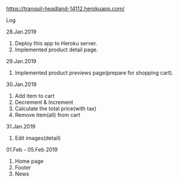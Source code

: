 https://tranquil-headland-14112.herokuapp.com/

Log

28.Jan.2019 
1. Deploy this app to Heroku server.
2. Implemented product detail page.

29.Jan.2019
1. Implemented product previews page(prepare for shopping cart).

30.Jan.2019
1. Add item to cart 
2. Decrement & Increment
3. Calculate the total price(with tax)
4. Remove item(all) from cart

31.Jan.2019
1. Edit images(detail)

01.Feb - 05.Feb 2019
1. Home page
2. Footer
3. News